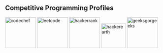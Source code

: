 ## Competitive Programming Profiles  
<a href="https://www.codechef.com/users/akshay_kalyan"><img src="https://s3.amazonaws.com/codechef_shared/sites/all/themes/abessive/logo.svg" alt="codechef" height="100" width="100"></a>
<a href="https://leetcode.com/u/akshay_kalyan21/"><img src="https://upload.wikimedia.org/wikipedia/commons/1/19/LeetCode_logo_black.png" alt="leetcode" height="100" width="100"></a>
<a href="https://www.hackerrank.com/profile/akshay_kalyan21 "> <img src="https://upload.wikimedia.org/wikipedia/commons/6/65/HackerRank_logo.png" alt="hackerrank" height="100" width="100"></a>
<a href="https://www.hackerearth.com/@akshay_kalyan21/"> <img src="https://upload.wikimedia.org/wikipedia/commons/e/e8/HackerEarth_logo.png" alt="hackerearth" height="80" width="80"></a>
<a href="https://www.geeksforgeeks.org/user/akshaykalyan421/"> <img src="https://upload.wikimedia.org/wikipedia/commons/4/43/GeeksforGeeks.svg" alt="geeksgorgeeks" height="100" width="100"></a>

